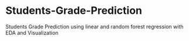 # Students-Grade-Prediction
Students Grade Prediction using linear and random forest regression with EDA and Visualization 
